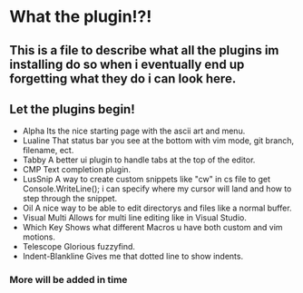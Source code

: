 # What the plugin!?!
This is a file to describe what all the plugins im installing do so when i eventually end up forgetting what they do i can look here.
---
## Let the plugins begin!
- Alpha
Its the nice starting page with the ascii art and menu.
- Lualine
That status bar you see at the bottom with vim mode, git branch, filename, ect.
- Tabby
A better ui plugin to handle tabs at the top of the editor.
- CMP
Text completion plugin.
- LusSnip
A way to create custom snippets like "cw" in cs file to get Console.WriteLine(); i can specify where my cursor will land and how to step through the snippet.
- Oil
A nice way to be able to edit directorys and files like a normal buffer.
- Visual Multi
Allows for multi line editing like in Visual Studio.
- Which Key
Shows what different Macros u have both custom and vim motions.
- Telescope
Glorious fuzzyfind.
- Indent-Blankline
Gives me that dotted line to show indents.

### More will be added in time
